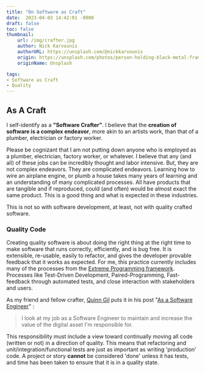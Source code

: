 ```yaml
---
title: "On Software as Craft"
date:  2023-04-03 14:42:01 -0900
draft: false
toc: false
thumbnail:
    url: /img/crafter.jpg
    author: Nick Karvounis
    authorURL: https://unsplash.com/@nickkarvounis
    origin: https://unsplash.com/photos/person-holding-black-metal-frames-XcLQN-2R9CM
    originName: Unsplash

tags:
- Software as Craft
- Quality
---
```

## As A Craft
I self-identify as a  **"Software Crafter"**. I believe that the  **creation of software is a complex endeavor**, more
akin to an artists work, than that of a plumber, electrician or factory worker.

Please be cognizant that I am not putting down anyone who is employed as a plumber, electrician, factory worker, or
whatever. I believe that any (and all) of these jobs can be incredibly thought and labor intensive. But, they are not
complex endeavors. They are complicated endeavors. Learning how to wire an airplane engine, or plumb a house takes many
years of learning and an understanding of many complicated processes. All have products that are tangible and if
reproduced, could (and often) would be almost exact the same product. This is a good thing and what is expected in these
industries.

This is not so with software development, at least, not with quality crafted software.

### Quality Code

Creating quality software is about doing the right thing at the right time to make software that runs correctly,
efficiently, and is bug free. It is extensible, re-usable, easily to refactor, and gives the developer provable feedback
that it works as expected. For me, this practice currently includes many of the processes from
the  [Extreme Programming framework](https://en.wikipedia.org/wiki/Extreme_programming). Processes like Test-Driven
Development, Paired-Programming, Fast-feedback through automated tests, and close interaction with stakeholders and
users.

As my friend and fellow crafter,  [Quinn Gil](https://quinngil.com/)  puts it in his
post "[As a Software Engineer](https://quinngil.com/2018/11/11/professional-software-engineer/)" :

> I look at my job as a Software Engineer to maintain and increase the value of the digital asset I'm responsible for.

This responsibility must include a view toward continually moving all code (written or not) in a direction of quality.
This means that refactoring and unit/integration/functional tests are just as important as writing 'production' code. A
project or story  **cannot**  be considered 'done' unless it has tests, and time has been taken to ensure that it is in
a quality state.
